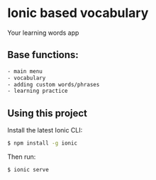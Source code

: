 Ionic based vocabulary
=====================

Your learning words app

## Base functions:
```bash
- main menu
- vocabulary
- adding custom words/phrases
- learning practice
```

## Using this project

Install the latest Ionic CLI:

```bash
$ npm install -g ionic
```

Then run:

```bash
$ ionic serve
```




